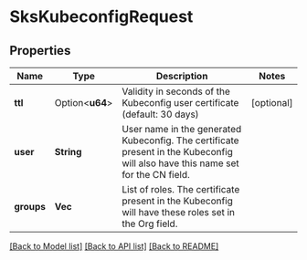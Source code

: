 # SksKubeconfigRequest

## Properties

Name | Type | Description | Notes
------------ | ------------- | ------------- | -------------
**ttl** | Option<**u64**> | Validity in seconds of the Kubeconfig user certificate (default: 30 days) | [optional]
**user** | **String** | User name in the generated Kubeconfig. The certificate present in the Kubeconfig will also have this name set for the CN field. | 
**groups** | **Vec<String>** | List of roles. The certificate present in the Kubeconfig will have these roles set in the Org field. | 

[[Back to Model list]](../README.md#documentation-for-models) [[Back to API list]](../README.md#documentation-for-api-endpoints) [[Back to README]](../README.md)


